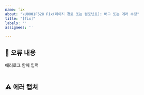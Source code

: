 ```yaml
---
name: fix
about: "\U0001F528 Fix(페이지 경로 또는 컴포넌트): 버그 또는 에러 수정"
title: "[fix]"
labels: ''
assignees: ''

---
```


## 🤔 오류 내용
에러로그 함께 입력  
<br>


## ⚠ 에러 캡쳐 

<br>
